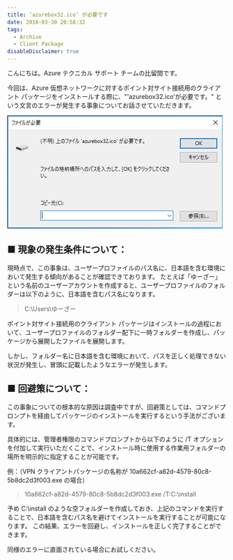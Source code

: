 ```yaml
---
title: ’azurebox32.ico’ が必要です
date: 2016-03-30 20:58:32
tags:
  - Archive
  - Client Package
disableDisclaimer: true
---
```


こんにちは。Azure テクニカル サポート チームの比留間です。

今回は、Azure 仮想ネットワークに対するポイント対サイト接続用のクライアント パッケージをインストールする際に、"'azurebox32.ico'が必要です。" という文言のエラーが発生する事象についてお話させていただきます。

![](./need-azurebox32-ico/capture.png)

## ■ 現象の発生条件について：

現時点で、この事象は、ユーザープロファイルのパス名に、日本語を含む環境において発生する傾向があることが確認できております。
たとえば「ゆーざー」という名前のユーザーアカウントを作成すると、ユーザープロファイルのフォルダーは以下のように、日本語を含むパス名になります。
> C:\Users\ゆーざー

ポイント対サイト接続用のクライアント パッケージはインストールの過程において、ユーザープロファイルのフォルダー配下に一時フォルダーを作成し、パッケージから展開したファイルを展開します。

しかし、フォルダー名に日本語を含む環境において、パスを正しく処理できない状況が発生し、冒頭に記載したようなエラーが発生します。


## ■ 回避策について：

この事象についての根本的な原因は調査中ですが、回避策としては、コマンドプロンプトを経由してパッケージのインストールを実行するという手法がございます。

具体的には、管理者権限のコマンドプロンプトから以下のように /T オプションを付加して実行いただくことで、インストール時に使用する作業用フォルダーの場所を明示的に指定することが可能です。

例：（VPN クライアントパッケージの名称が 10a662cf-a82d-4579-80c8-5b8dc2d3f003.exe の場合） 
> 10a662cf-a82d-4579-80c8-5b8dc2d3f003.exe /T:C:\install

予め C:\install のような空フォルダーを作成しておき、上記のコマンドを実行することで、日本語を含むパス名を避けてインストールを実行することが可能になります。
この結果、エラーを回避し、インストールを正しく完了することができます。

同様のエラーに直面されている場合にお試しください。

